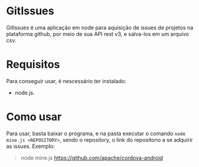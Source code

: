# GitIssues
GitIssues é uma aplicação em node para aquisição de issues de projetos na plataforma github, por meio de sua API rest v3, e salva-los em um arquivo csv.
# Requisitos
Para conseguir usar, é nescessário ter instalado: 
* node.js.
# Como usar
Para usar, basta baixar o programa, e na pasta executar o comando `node mine.js <REPOSITORY>`, sendo o repository, o link do repositorio a se adquirir as issues.
Exemplo: 
> node mine.js https://github.com/apache/cordova-android
